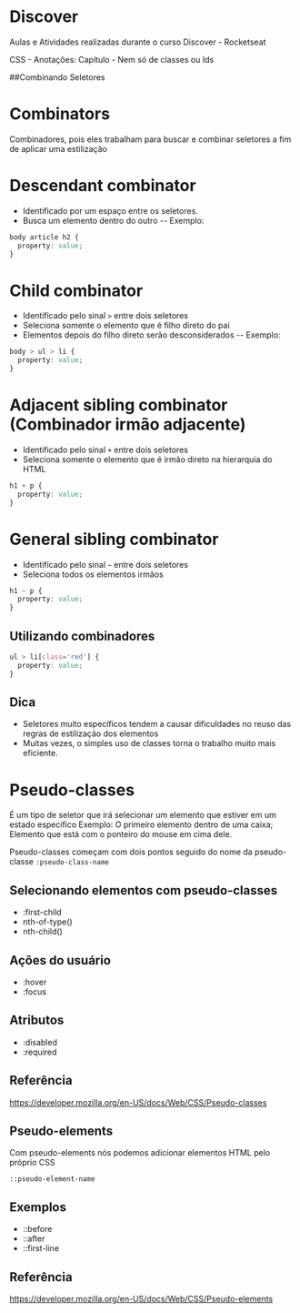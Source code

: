 # Discover

Aulas e Atividades realizadas durante o curso Discover - Rocketseat

CSS - Anotações:
Capítulo - Nem só de classes ou Ids

##Combinando Seletores

# Combinators

Combinadores, pois eles trabalham para buscar e combinar seletores a fim de aplicar uma estilização

# Descendant combinator

- Identificado por um espaço entre os seletores.
- Busca um elemento dentro do outro
  -- Exemplo:

```css
body article h2 {
  property: value;
}
```

# Child combinator

- Identificado pelo sinal `>` entre dois seletores
- Seleciona somente o elemento que é filho direto do pai
- Elementos depois do filho direto serão desconsiderados
  -- Exemplo:

```css
body > ul > li {
  property: value;
}
```

# Adjacent sibling combinator (Combinador irmão adjacente)

- Identificado pelo sinal `+` entre dois seletores
- Seleciona somente o elemento que é irmão direto na hierarquia do HTML

```css
h1 + p {
  property: value;
}
```

# General sibling combinator

- Identificado pelo sinal `~` entre dois seletores
- Seleciona todos os elementos irmãos

```css
h1 ~ p {
  property: value;
}
```

## Utilizando combinadores

```css
ul > li[class='red'] {
  property: value;
}
```

## Dica

- Seletores muito específicos tendem a causar dificuldades no reuso das regras de estilização dos elementos
- Muitas vezes, o simples uso de classes torna o trabalho muito mais eficiente.

# Pseudo-classes

É um tipo de seletor que irá selecionar um elemento que estiver em um estado específico
Exemplo: O primeiro elemento dentro de uma caixa; Elemento que está com o ponteiro do mouse em cima dele.

Pseudo-classes começam com dois pontos seguido do nome da pseudo-classe
`:pseudo-class-name`

## Selecionando elementos com pseudo-classes

- :first-child
- nth-of-type()
- nth-child()

## Ações do usuário

- :hover
- :focus

## Atributos

- :disabled
- :required

## Referência

https://developer.mozilla.org/en-US/docs/Web/CSS/Pseudo-classes

## Pseudo-elements

Com pseudo-elements nós podemos adicionar elementos HTML pelo próprio CSS

`::pseudo-element-name`

## Exemplos

- ::before
- ::after
- ::first-line

## Referência

https://developer.mozilla.org/en-US/docs/Web/CSS/Pseudo-elements
